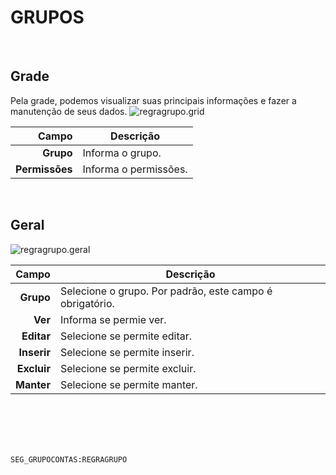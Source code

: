 # GRUPOS
<br>

## Grade
Pela grade, podemos visualizar suas principais informações e fazer a manutenção de seus dados.
![regragrupo.grid](https://raw.githubusercontent.com/netforcews/docs-siscom/master/geral/imagens/regragrupo.grid.png)

Campo | Descrição
--:|---
**Grupo** | Informa o grupo.
**Permissões** | Informa o permissões.
<br>

## Geral
![regragrupo.geral](https://raw.githubusercontent.com/netforcews/docs-siscom/master/geral/imagens/regragrupo.geral.png)

Campo | Descrição
--:|---
**Grupo** | Selecione o grupo. Por padrão, este campo é obrigatório.
**Ver** | Informa se permie ver.
**Editar** | Selecione se permite editar.
**Inserir** | Selecione se permite inserir.
**Excluir** | Selecione se permite  excluir.
**Manter** | Selecione se permite  manter.
<br>
<br>
<br>
<br>

```SEG_GRUPOCONTAS:REGRAGRUPO```
